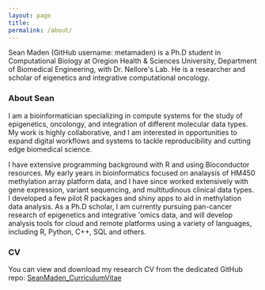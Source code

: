 ```yaml
---
layout: page
title: 
permalink: /about/
---
```


Sean Maden (GitHub username: metamaden) is a Ph.D student in Computational Biology at Oregion Health & Sciences University, Department of Biomedical Engineering, with Dr. Nellore's Lab. He is a researcher and scholar of eigenetics and integrative computational oncology.

### About Sean

I am a bioinformatician specializing in compute systems for the study of epigenetics, oncolongy, and integration of different molecular data types. My work is highly collaborative, and I am interested in opportunities to expand digital workflows and systems to tackle reproducibility and cutting edge biomedical science.

I have extensive programming background with R and using Bioconductor resources. My early years in bioinformatics focused on analaysis of HM450 methylation array platform data, and I have since worked extensively with gene expression, variant sequencing, and multitudinous clinical data types. I developed a few pilot R packages and shiny apps to aid in methylation data analysis. As a Ph.D scholar, I am currently pursuing pan-cancer research of epigenetics and integrative 'omics data, and will develop analysis tools for cloud and remote platforms using a variety of languages, including R, Python, C++, SQL and others.

### CV
You can view and download my research CV from the dedicated GitHub repo: [SeanMaden_CurriculumVitae](https://github.com/metamaden/CV_repo/blob/master/CV_SeanMaden_2018_revised.pdf)

